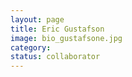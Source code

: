 ```yaml
---
layout: page
title: Eric Gustafson
image: bio_gustafsone.jpg
category:
status: collaborator
---
```

